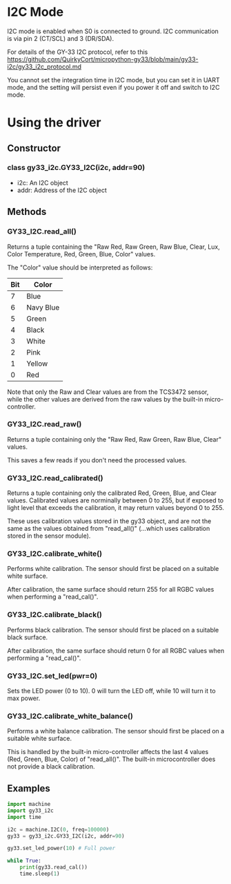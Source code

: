 # I2C Mode

I2C mode is enabled when S0 is connected to ground.
I2C communication is via pin 2 (CT/SCL) and 3 (DR/SDA).

For details of the GY-33 I2C protocol, refer to this https://github.com/QuirkyCort/micropython-gy33/blob/main/gy33-i2c/gy33_i2c_protocol.md

You cannot set the integration time in I2C mode, but you can set it in UART mode, and the setting will persist even if you power it off and switch to I2C mode.

# Using the driver

## Constructor

### class gy33_i2c.GY33_I2C(i2c, addr=90)

* i2c: An I2C object
* addr: Address of the I2C object

## Methods

### GY33_I2C.read_all()

Returns a tuple containing the "Raw Red, Raw Green, Raw Blue, Clear, Lux, Color Temperature, Red, Green, Blue, Color" values.

The "Color" value should be interpreted as follows:

| Bit | Color |
| --- | --- |
| 7 | Blue |
| 6 | Navy Blue |
| 5 | Green |
| 4 | Black |
| 3 | White |
| 2 | Pink |
| 1 | Yellow |
| 0 | Red |

Note that only the Raw and Clear values are from the TCS3472 sensor, while the other values are derived from the raw values by the built-in micro-controller.

### GY33_I2C.read_raw()

Returns a tuple containing only the "Raw Red, Raw Green, Raw Blue, Clear" values.

This saves a few reads if you don't need the processed values.

### GY33_I2C.read_calibrated()

Returns a tuple containing only the calibrated Red, Green, Blue, and Clear values.
Calibrated values are norminally between 0 to 255, but if exposed to light level that exceeds the calibration, it may return values beyond 0 to 255.

These uses calibration values stored in the gy33 object, and are not the same as the values obtained from "read_all()" (...which uses calibration stored in the sensor module).

### GY33_I2C.calibrate_white()

Performs white calibration.
The sensor should first be placed on a suitable white surface.

After calibration, the same surface should return 255 for all RGBC values when performing a "read_cal()".

### GY33_I2C.calibrate_black()

Performs black calibration.
The sensor should first be placed on a suitable black surface.

After calibration, the same surface should return 0 for all RGBC values when performing a "read_cal()".

### GY33_I2C.set_led(pwr=0)

Sets the LED power (0 to 10).
0 will turn the LED off, while 10 will turn it to max power.

### GY33_I2C.calibrate_white_balance()

Performs a white balance calibration.
The sensor should first be placed on a suitable white surface.

This is handled by the built-in micro-controller affects the last 4 values (Red, Green, Blue, Color) of "read_all()".
The built-in microcontroller does not provide a black calibration.

## Examples

```python
import machine
import gy33_i2c
import time

i2c = machine.I2C(0, freq=100000)
gy33 = gy33_i2c.GY33_I2C(i2c, addr=90)

gy33.set_led_power(10) # Full power

while True:
    print(gy33.read_cal())
    time.sleep(1)
```